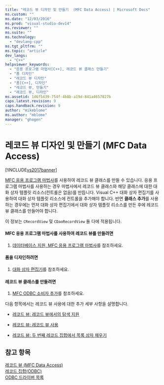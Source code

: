 ```yaml
---
title: "레코드 뷰 디자인 및 만들기  (MFC Data Access) | Microsoft Docs"
ms.custom: ""
ms.date: "12/03/2016"
ms.prod: "visual-studio-dev14"
ms.reviewer: ""
ms.suite: ""
ms.technology: 
  - "devlang-cpp"
ms.tgt_pltfrm: ""
ms.topic: "article"
dev_langs: 
  - "C++"
helpviewer_keywords: 
  - "응용 프로그램 마법사[C++], 레코드 뷰 클래스 만들기"
  - "폼 디자인"
  - "레코드 뷰 디자인"
  - "폼[C++], 디자인"
  - "레코드 뷰, 만들기"
  - "레코드 뷰, 디자인"
ms.assetid: 1d6f5439-754f-4b8b-a19d-841a4657827b
caps.latest.revision: 9
caps.handback.revision: 9
author: "mikeblome"
ms.author: "mblome"
manager: "ghogen"
---
```

# 레코드 뷰 디자인 및 만들기  (MFC Data Access)
[!INCLUDE[vs2017banner](../assembler/inline/includes/vs2017banner.md)]

[MFC 응용 프로그램 마법사](../mfc/reference/database-support-mfc-application-wizard.md)를 사용하여 레코드 뷰 클래스를 만들 수 있습니다.  응용 프로그램 마법사를 사용하는 경우 마법사에서 레코드 뷰 클래스와 해당 클래스에 대한 대화 상자 템플릿 리소스\(컨트롤은 없음\)를 만듭니다.  Visual C\+\+ 대화 상자 편집기를 사용하여 대화 상자 템플릿 리소스에 컨트롤을 추가해야 합니다.  반면 **클래스 추가**를 사용하는 경우에는 먼저 대화 상자 편집기에서 대화 상자 템플릿 리소스를 만든 후에 레코드 뷰 클래스를 만들어야 합니다.  
  
 이 정보는 `CRecordView` 및 `CDaoRecordView` 둘 다에 적용됩니다.  
  
#### MFC 응용 프로그램 마법사를 사용하여 레코드 뷰를 만들려면  
  
1.  [데이터베이스 지원, MFC 응용 프로그램 마법사](../mfc/reference/database-support-mfc-application-wizard.md)를 참조하세요.  
  
#### 폼을 디자인하려면  
  
1.  [대화 상자 편집기](../mfc/dialog-editor.md)를 참조하세요.  
  
#### 레코드 뷰 클래스를 만들려면  
  
1.  [MFC ODBC 소비자 추가](../mfc/reference/adding-an-mfc-odbc-consumer.md)를 참조하세요.  
  
 다음 항목에서는 레코드 뷰 사용에 대한 추가 세부 사항을 설명합니다.  
  
-   [레코드 뷰: 레코드 뷰에서의 탐색 지원](../data/supporting-navigation-in-a-record-view-mfc-data-access.md)  
  
-   [레코드 뷰: 레코드 뷰 사용](../data/using-a-record-view-mfc-data-access.md)  
  
-   [레코드 뷰: 두 번째 레코드 집합에서 목록 상자 채우기](../data/filling-a-list-box-from-a-second-recordset-mfc-data-access.md)  
  
## 참고 항목  
 [레코드 뷰  \(MFC Data Access\)](../data/record-views-mfc-data-access.md)   
 [레코드 집합\(ODBC\)](../data/odbc/recordset-odbc.md)   
 [ODBC 드라이버 목록](../data/odbc/odbc-driver-list.md)